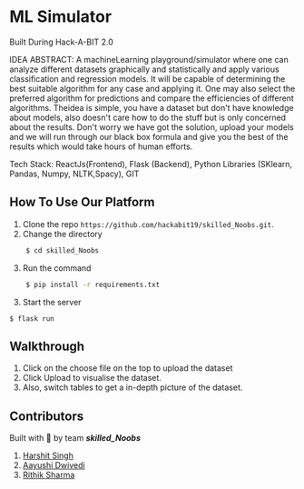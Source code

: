# ML Simulator

Built During Hack-A-BIT 2.0

IDEA ABSTRACT: A machineLearning playground/simulator where one can analyze different
datasets graphically and statistically and apply various
classification and regression models. It will be capable of
determining the best suitable algorithm for any case and applying it.
One may also select the preferred algorithm for predictions and
compare the efficiencies of different algorithms.
Theidea is simple, you have a dataset but don't have knowledge about
models, also doesn't care how to do the stuff but is only concerned
about the results. Don't worry we have got the solution, upload your
models and we will run through our black box formula and give you the
best of the results which would take hours of human efforts.

Tech Stack:
ReactJs(Frontend), Flask (Backend), Python Libraries (SKlearn, Pandas,
Numpy, NLTK,Spacy), GIT

## How To Use Our Platform

1. Clone the repo `https://github.com/hackabit19/skilled_Noobs.git`.
2. Change the directory 
``` bash
    $ cd skilled_Noobs
```
3. Run the command 
```bash 
    $ pip install -r requirements.txt
```
3. Start the server
```
$ flask run
```

## Walkthrough

1. Click on the choose file on the top to upload the dataset
2. Click Upload to visualise the dataset.
3. Also, switch tables to get a in-depth picture of the dataset.

## Contributors

Built with :purple_heart: by team ***skilled_Noobs***
1. [Harshit Singh](https://github.com/helios1101)
2. [Aayushi Dwivedi](https://github.com/qwerty1706)
3. [Rithik Sharma](https://github.com/RSH04)
